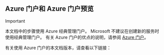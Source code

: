 ## <a name="azure-portal-and-azure-portal-preview"></a>Azure 门户和 Azure 门户预览
> [!IMPORTANT]
> 本文档中的步骤使用 Azure 经典管理门户。 Microsoft 不建议在创建新的服务时使用经典管理门户。 有关 Azure 门户的优点的说明，请参阅 [Azure 门户](https://azure.microsoft.com/features/azure-portal/)。 
> 
> 

有关使用 Azure 门户的本文档版本，请查看以下链接：